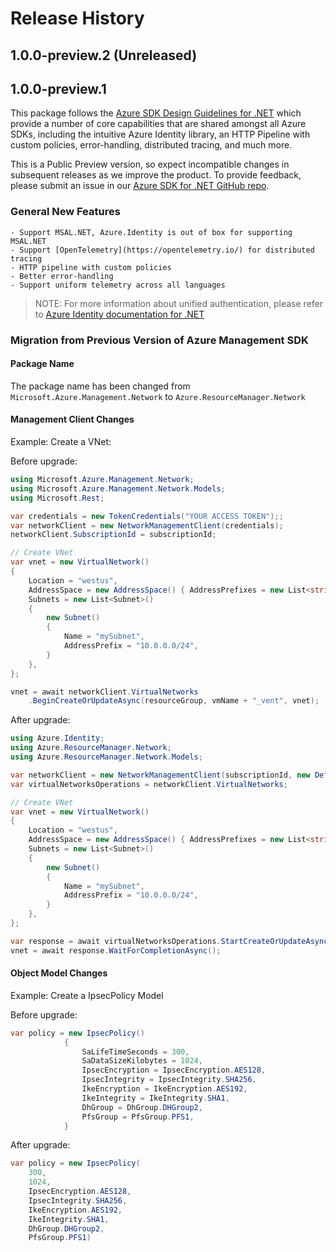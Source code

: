 # Release History

## 1.0.0-preview.2 (Unreleased)


## 1.0.0-preview.1

This package follows the [Azure SDK Design Guidelines for .NET](https://azure.github.io/azure-sdk/dotnet_introduction.html) which provide a number of core capabilities that are shared amongst all Azure SDKs, including the intuitive Azure Identity library, an HTTP Pipeline with custom policies, error-handling, distributed tracing, and much more.

This is a Public Preview version, so expect incompatible changes in subsequent releases as we improve the product. To provide feedback, please submit an issue in our [Azure SDK for .NET GitHub repo](https://github.com/Azure/azure-sdk-for-net/issues).

### General New Features

    - Support MSAL.NET, Azure.Identity is out of box for supporting MSAL.NET
    - Support [OpenTelemetry](https://opentelemetry.io/) for distributed tracing
    - HTTP pipeline with custom policies
    - Better error-handling
    - Support uniform telemetry across all languages

> NOTE: For more information about unified authentication, please refer to [Azure Identity documentation for .NET](https://docs.microsoft.com//dotnet/api/overview/azure/identity-readme?view=azure-dotnet)

### Migration from Previous Version of Azure Management SDK

#### Package Name
The package name has been changed from `Microsoft.Azure.Management.Network` to `Azure.ResourceManager.Network`

#### Management Client Changes

Example: Create a VNet:

Before upgrade:
```csharp
using Microsoft.Azure.Management.Network;
using Microsoft.Azure.Management.Network.Models;
using Microsoft.Rest;

var credentials = new TokenCredentials("YOUR ACCESS TOKEN");;
var networkClient = new NetworkManagementClient(credentials);
networkClient.SubscriptionId = subscriptionId;

// Create VNet
var vnet = new VirtualNetwork()
{
    Location = "westus",
    AddressSpace = new AddressSpace() { AddressPrefixes = new List<string>() { "10.0.0.0/16" } },
    Subnets = new List<Subnet>()
    {
        new Subnet()
        {
            Name = "mySubnet",
            AddressPrefix = "10.0.0.0/24",
        }
    },
};

vnet = await networkClient.VirtualNetworks
    .BeginCreateOrUpdateAsync(resourceGroup, vmName + "_vent", vnet);
```

After upgrade:
```csharp
using Azure.Identity;
using Azure.ResourceManager.Network;
using Azure.ResourceManager.Network.Models;

var networkClient = new NetworkManagementClient(subscriptionId, new DefaultAzureCredential());
var virtualNetworksOperations = networkClient.VirtualNetworks;

// Create VNet
var vnet = new VirtualNetwork()
{
    Location = "westus",
    AddressSpace = new AddressSpace() { AddressPrefixes = new List<string>() { "10.0.0.0/16" } },
    Subnets = new List<Subnet>()
    {
        new Subnet()
        {
            Name = "mySubnet",
            AddressPrefix = "10.0.0.0/24",
        }
    },
};

var response = await virtualNetworksOperations.StartCreateOrUpdateAsync(resourceGroup, vmName + "_vent", vnet);
vnet = await response.WaitForCompletionAsync();
```

#### Object Model Changes

Example: Create a IpsecPolicy Model

Before upgrade:
```csharp
var policy = new IpsecPolicy()
            {
                SaLifeTimeSeconds = 300,
                SaDataSizeKilobytes = 1024,
                IpsecEncryption = IpsecEncryption.AES128,
                IpsecIntegrity = IpsecIntegrity.SHA256,
                IkeEncryption = IkeEncryption.AES192,
                IkeIntegrity = IkeIntegrity.SHA1,
                DhGroup = DhGroup.DHGroup2,
                PfsGroup = PfsGroup.PFS1,
            }
```

After upgrade:
```csharp
var policy = new IpsecPolicy(
    300,
    1024,
    IpsecEncryption.AES128,
    IpsecIntegrity.SHA256,
    IkeEncryption.AES192,
    IkeIntegrity.SHA1,
    DhGroup.DHGroup2,
    PfsGroup.PFS1)
```
